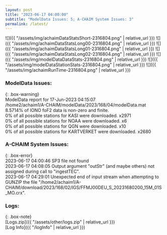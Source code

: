 ```yaml
---
layout: post
title: "2023-06-17 04:00:00"
subtitle: "ModelData Issues: 5; A-CHAIM System Issues: 3"
permalink: /latest/
---
```


![]({{ "/assets/img/achaimDataStatsShort-2316804.png" | relative_url }})
![]({{ "/assets/img/achaimDataStatsLong00-2316804.png" | relative_url }})
![]({{ "/assets/img/achaimDataStatsLong01-2316804.png" | relative_url }})
![]({{ "/assets/img/achaimDataStatsLong02-2316804.png" | relative_url }})
![]({{ "/assets/img/modelDataDataStats-2316804.png" | relative_url }})
![]({{ "/assets/img/modelDataStationStats-2316804.png" | relative_url }})
![]({{ "/assets/img/achaimRunTime-2316804.png" | relative_url }})


### ModelData Issues:  
  
{: .box-warning}  
 ModelData report for 17-Jun-2023 04:15:07   
 /home2/achaim1/A-CHAIM/modelData/2023/168/04/modelData.mat   
 8.5714% of IONO foF2 data is non-zero and finite.   
 0% of all possible stations for KASI were downloaded. x2971   
 0% of all possible stations for NOAA were downloaded. x6   
 0% of all possible stations for QGN were downloaded. x10   
 0% of all possible stations for KARTVERKET were downloaded. x2680   
  
### A-CHAIM System Issues:  
  
{: .box-error}  
2023-06-17 04:00:46 SP3 file not found  
2023-06-17 04:08:05 Output argument "outStr" (and maybe others) not assigned during call to "ingestTEC".  
2023-06-17 04:29:01 Unexpected end of input stream when attempting to GUNZIP the file "/home2/achaim1/A-CHAIM/download/2023/168/02/IGS/FFMJ00DEU_S_20231680200_15M_01S_MO.crx".  

### Logs:  
  
{: .box-note}  
[Logs.zip]({{ "/assets/other/logs.zip" | relative_url }})  
[Log Info]({{ "/logInfo" | relative_url }})  
